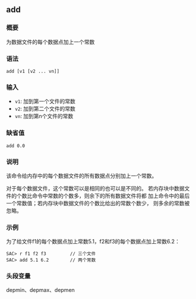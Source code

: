 ## add

### 概要

为数据文件的每个数据点加上一个常数

### 语法

``` {.bash}
add [v1 [v2 ... vn]]
```

### 输入

- `v1`: 加到第一个文件的常数
- `v2`: 加到第二个文件的常数
- `vn`: 加到第n个文件的常数

### 缺省值

``` {.bash}
add 0.0
```

### 说明

该命令给内存中的每个数据文件的所有数据点分别加上一个常数。

对于每个数据文件，这个常数可以是相同的也可以是不同的。
若内存块中数据文件的个数比命令中常数的个数多，则余下的所有数据文件将都
加上命令中的最后一个常数值；若内存块中数据文件的个数比给出的常数个数少，
则多余的常数被忽略。

### 示例

为了给文件f1的每个数据点加上常数5.1，f2和f3的每个数据点加上常数6.2：

``` {.bash}
SAC> r f1 f2 f3         // 三个文件
SAC> add 5.1 6.2        // 两个常数
```

### 头段变量

depmin、depmax、depmen
